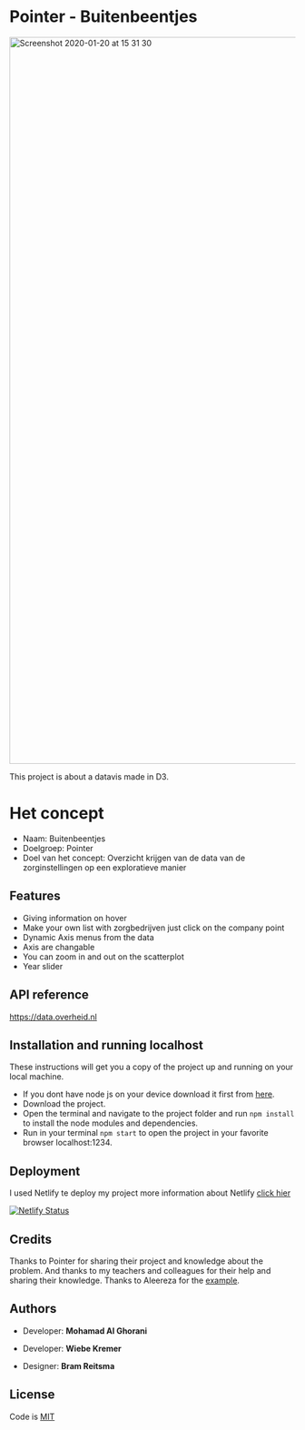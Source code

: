 # Pointer - Buitenbeentjes

<img width="1280" alt="Screenshot 2020-01-20 at 15 31 30" src="https://user-images.githubusercontent.com/45425087/72734436-f4b8ac80-3b99-11ea-93af-be9eda940bf3.png">


This project is about a datavis made in D3.

# Het concept
* Naam: Buitenbeentjes
* Doelgroep: Pointer
* Doel van het concept: Overzicht krijgen van de data van de zorginstellingen op een exploratieve manier

## Features 
* Giving information on hover 
* Make your own list with zorgbedrijven just click on the company point 
* Dynamic Axis menus from the data 
* Axis are changable 
* You can zoom in and out on the scatterplot
* Year slider

## API reference
https://data.overheid.nl

## Installation and running localhost

These instructions will get you a copy of the project up and running on your local machine.
* If you dont have node js on your device download it first from [here](https://nodejs.org/en/).
* Download the project.
* Open the terminal and navigate to the project folder and run ```npm install``` to install the node modules and dependencies. 
* Run in your terminal ``` npm start ``` to open the project in your favorite browser localhost:1234.

## Deployment
I used Netlify te deploy my project more information about Netlify [click hier](https://www.netlify.com)

[![Netlify Status](https://api.netlify.com/api/v1/badges/42bd8b6f-1840-4e4f-84a7-67689e8b0672/deploy-status)](https://app.netlify.com/sites/zorgcowboys/deploys)

## Credits

Thanks to Pointer for sharing their project and knowledge about the problem. And thanks to my teachers and colleagues for their help and sharing their knowledge. Thanks to Aleereza for the [example](https://bl.ocks.org/aleereza/d2be3d62a09360a770b79f4e5527eea8).

## Authors

* Developer: **Mohamad Al Ghorani**

* Developer: **Wiebe Kremer** 

* Designer: **Bram Reitsma**

## License

Code is [MIT](https://github.com/MohamadAlGhorani/zorgcowboys/blob/master/LICENSE)


